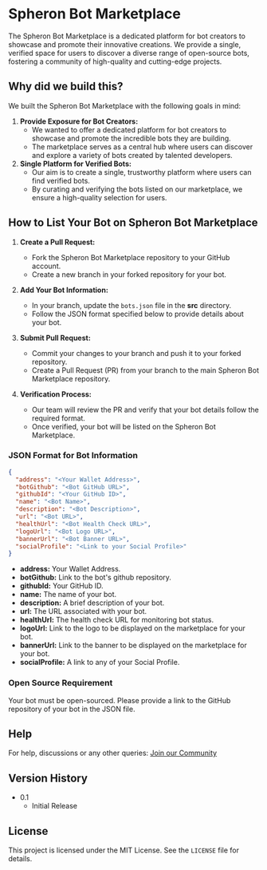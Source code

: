 # Spheron Bot Marketplace

The Spheron Bot Marketplace is a dedicated platform for bot creators to showcase and promote their innovative creations. We provide a single, verified space for users to discover a diverse range of open-source bots, fostering a community of high-quality and cutting-edge projects.

## Why did we build this?
We built the Spheron Bot Marketplace with the following goals in mind:

1. **Provide Exposure for Bot Creators:**
    - We wanted to offer a dedicated platform for bot creators to showcase and promote the incredible bots they are building.
    - The marketplace serves as a central hub where users can discover and explore a variety of bots created by talented developers.
2. **Single Platform for Verified Bots:**
    - Our aim is to create a single, trustworthy platform where users can find verified bots.
    - By curating and verifying the bots listed on our marketplace, we ensure a high-quality selection for users.

## How to List Your Bot on Spheron Bot Marketplace

1. **Create a Pull Request:**

    - Fork the Spheron Bot Marketplace repository to your GitHub account.
    - Create a new branch in your forked repository for your bot.

2. **Add Your Bot Information:**

    - In your branch, update the `bots.json` file in the **src** directory.
    - Follow the JSON format specified below to provide details about your bot.

3. **Submit Pull Request:**

    - Commit your changes to your branch and push it to your forked repository.
    - Create a Pull Request (PR) from your branch to the main Spheron Bot Marketplace repository.

4. **Verification Process:**

    - Our team will review the PR and verify that your bot details follow the required format.
    - Once verified, your bot will be listed on the Spheron Bot Marketplace.

### JSON Format for Bot Information

```json
{
  "address": "<Your Wallet Address>",
  "botGithub": "<Bot GitHub URL>",
  "githubId": "<Your GitHub ID>",
  "name": "<Bot Name>",
  "description": "<Bot Description>",
  "url": "<Bot URL>",
  "healthUrl": "<Bot Health Check URL>",
  "logoUrl": "<Bot Logo URL>",
  "bannerUrl": "<Bot Banner URL>",
  "socialProfile": "<Link to your Social Profile>"
}
```

- **address:** Your Wallet Address.
- **botGithub:** Link to the bot's github repository.
- **githubId:** Your GitHub ID.
- **name:** The name of your bot.
- **description:** A brief description of your bot.
- **url:** The URL associated with your bot.
- **healthUrl:** The health check URL for monitoring bot status.
- **logoUrl:** Link to the logo to be displayed on the marketplace for your bot.
- **bannerUrl:** Link to the banner to be displayed on the marketplace for your bot.
- **socialProfile:** A link to any of your Social Profile.

### Open Source Requirement

Your bot must be open-sourced. Please provide a link to the GitHub repository of your bot in the JSON file.

## Help

For help, discussions or any other queries: [Join our Community](https://community.spheron.network/)

## Version History

- 0.1
  - Initial Release

## License

This project is licensed under the MIT License. See the `LICENSE` file for details.
